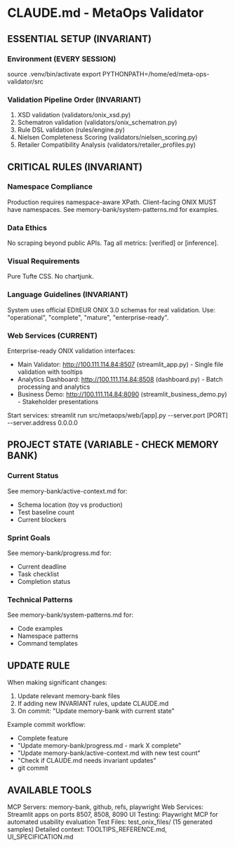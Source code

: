 # CLAUDE.md - MetaOps Validator

## ESSENTIAL SETUP (INVARIANT)

### Environment (EVERY SESSION)
source .venv/bin/activate
export PYTHONPATH=/home/ed/meta-ops-validator/src

### Validation Pipeline Order (INVARIANT)
1. XSD validation (validators/onix_xsd.py)
2. Schematron validation (validators/onix_schematron.py)  
3. Rule DSL validation (rules/engine.py)
4. Nielsen Completeness Scoring (validators/nielsen_scoring.py)
5. Retailer Compatibility Analysis (validators/retailer_profiles.py)

## CRITICAL RULES (INVARIANT)

### Namespace Compliance
Production requires namespace-aware XPath.
Client-facing ONIX MUST have namespaces.
See memory-bank/system-patterns.md for examples.

### Data Ethics
No scraping beyond public APIs.
Tag all metrics: [verified] or [inference].

### Visual Requirements  
Pure Tufte CSS. No chartjunk.

### Language Guidelines (INVARIANT)
System uses official EDItEUR ONIX 3.0 schemas for real validation.
Use: "operational", "complete", "mature", "enterprise-ready".

### Web Services (CURRENT)
Enterprise-ready ONIX validation interfaces:
- Main Validator: http://100.111.114.84:8507 (streamlit_app.py) - Single file validation with tooltips
- Analytics Dashboard: http://100.111.114.84:8508 (dashboard.py) - Batch processing and analytics
- Business Demo: http://100.111.114.84:8090 (streamlit_business_demo.py) - Stakeholder presentations

Start services: streamlit run src/metaops/web/[app].py --server.port [PORT] --server.address 0.0.0.0

## PROJECT STATE (VARIABLE - CHECK MEMORY BANK)

### Current Status
See memory-bank/active-context.md for:
- Schema location (toy vs production)
- Test baseline count
- Current blockers

### Sprint Goals
See memory-bank/progress.md for:
- Current deadline
- Task checklist
- Completion status

### Technical Patterns
See memory-bank/system-patterns.md for:
- Code examples
- Namespace patterns
- Command templates

## UPDATE RULE

When making significant changes:
1. Update relevant memory-bank files
2. If adding new INVARIANT rules, update CLAUDE.md
3. On commit: "Update memory-bank with current state"

Example commit workflow:
- Complete feature
- "Update memory-bank/progress.md - mark X complete"
- "Update memory-bank/active-context.md with new test count"
- "Check if CLAUDE.md needs invariant updates"
- git commit

## AVAILABLE TOOLS

MCP Servers: memory-bank, github, refs, playwright
Web Services: Streamlit apps on ports 8507, 8508, 8090
UI Testing: Playwright MCP for automated usability evaluation
Test Files: test_onix_files/ (15 generated samples)
Detailed context: TOOLTIPS_REFERENCE.md, UI_SPECIFICATION.md
